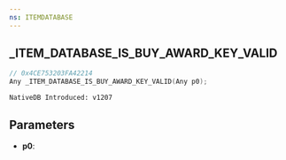 ```yaml
---
ns: ITEMDATABASE
---
```

## _ITEM_DATABASE_IS_BUY_AWARD_KEY_VALID

```c
// 0x4CE753203FA42214
Any _ITEM_DATABASE_IS_BUY_AWARD_KEY_VALID(Any p0);
```

```
NativeDB Introduced: v1207
```

## Parameters
* **p0**:
